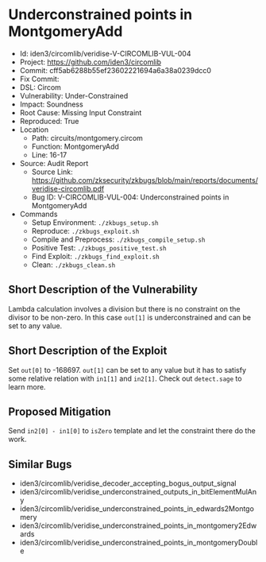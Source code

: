 # Underconstrained points in MontgomeryAdd

* Id: iden3/circomlib/veridise-V-CIRCOMLIB-VUL-004
* Project: https://github.com/iden3/circomlib
* Commit: cff5ab6288b55ef23602221694a6a38a0239dcc0
* Fix Commit: 
* DSL: Circom
* Vulnerability: Under-Constrained
* Impact: Soundness
* Root Cause: Missing Input Constraint
* Reproduced: True
* Location
  - Path: circuits/montgomery.circom
  - Function: MontgomeryAdd
  - Line: 16-17
* Source: Audit Report
  - Source Link: https://github.com/zksecurity/zkbugs/blob/main/reports/documents/veridise-circomlib.pdf
  - Bug ID: V-CIRCOMLIB-VUL-004: Underconstrained points in MontgomeryAdd
* Commands
  - Setup Environment: `./zkbugs_setup.sh`
  - Reproduce: `./zkbugs_exploit.sh`
  - Compile and Preprocess: `./zkbugs_compile_setup.sh`
  - Positive Test: `./zkbugs_positive_test.sh`
  - Find Exploit: `./zkbugs_find_exploit.sh`
  - Clean: `./zkbugs_clean.sh`

## Short Description of the Vulnerability

Lambda calculation involves a division but there is no constraint on the divisor to be non-zero. In this case `out[1]` is underconstrained and can be set to any value.

## Short Description of the Exploit

Set `out[0]` to -168697. `out[1]` can be set to any value but it has to satisfy some relative relation with `in1[1]` and `in2[1]`. Check out `detect.sage` to learn more.

## Proposed Mitigation

Send `in2[0] - in1[0]` to `isZero` template and let the constraint there do the work.

## Similar Bugs

* iden3/circomlib/veridise_decoder_accepting_bogus_output_signal
* iden3/circomlib/veridise_underconstrained_outputs_in_bitElementMulAny
* iden3/circomlib/veridise_underconstrained_points_in_edwards2Montgomery
* iden3/circomlib/veridise_underconstrained_points_in_montgomery2Edwards
* iden3/circomlib/veridise_underconstrained_points_in_montgomeryDouble
